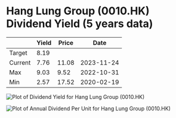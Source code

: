 # Hang Lung Group (0010.HK) Dividend Yield (5 years data)

|     | Yield   | Price | Date       |
|-----|---------|-------|------------|
| Target | 8.19 |  |  |
| Current | 7.76 | 11.08  | 2023-11-24 |
| Max | 9.03 | 9.52  | 2022-10-31 |
| Min | 2.57 | 17.52  | 2020-02-19 |

![Plot of Dividend Yield for Hang Lung Group (0010.HK)](0010_div_5.png)

![Plot of Annual Dividend Per Unit for Hang Lung Group (0010.HK)](0010_yearly_dpu.png)
